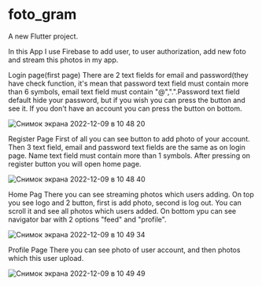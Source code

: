 # foto_gram

A new Flutter project.

In this App I use Firebase to add user, to user authorization, add new foto and stream this photos in my app.

Login page(first page) 
There are 2 text fields for email and password(they have check function, it's mean that  password text field must contain more than 6 symbols, email text field must contain "@",".".Password text field default hide your password, but if you wish you can press the button and see it. 
If you don't have an account you can press the button on bottom.

![Снимок экрана 2022-12-09 в 10 48 20](https://user-images.githubusercontent.com/32870399/206670926-8a342581-3961-47dc-a118-1a14ec096727.png)

Register Page
First of all you can see button to add photo of your account.
Then 3 text field, email and password text fields are the same as on login page. Name text field must contain more than 1 symbols.
After pressing on register button you will open home page.

![Снимок экрана 2022-12-09 в 10 48 40](https://user-images.githubusercontent.com/32870399/206673731-ed9ef48f-c2eb-4109-a8c0-20081ffcaad4.png)


Home Pag
There you can see streaming photos which users adding. On top you see logo and 2 button, first is add photo, second is log out. You can scroll it and see all photos which users added.
On bottom ypu can see navigator bar with 2 options "feed" and "profile".



![Снимок экрана 2022-12-09 в 10 49 34](https://user-images.githubusercontent.com/32870399/206675841-a0d141fe-1692-46de-80f1-003f7d1a1a1d.png)

Profile Page
There you can see photo of user account, and then photos which this user upload.


![Снимок экрана 2022-12-09 в 10 49 49](https://user-images.githubusercontent.com/32870399/206678043-76b95499-7277-4715-bc41-86d2af69a755.png)



